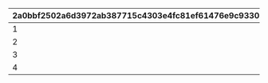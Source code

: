 |2a0bbf2502a6d3972ab387715c4303e4fc81ef61476e9c93304378eb960e4234|7b37e069126be1efd8f0bacab68bd3401c4d65afe52dcefda6ce98e29a942380|950ba2c4d74b41792f122c9e9022d14c4d774a5c2e32903bf9af9effdafef39e|1d8eaeae096932fd0aa26649b3466ab79f25c5d806f380bb100955eacb13bb70|
| --- | --- | --- | --- |
|1|105801|2030|2023|
|2|105901|2030|2023|
|3|106001|2030|2023|
|4|106401|2030|2024|